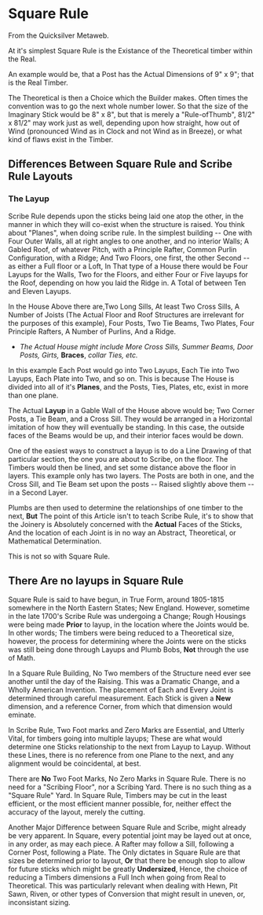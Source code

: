 
# Square Rule

From the Quicksilver Metaweb.

At it's simplest Square Rule is the Existance of the Theoretical timber within the Real.

An example would be, that a Post has the Actual Dimensions of 9" x 9"; that is the Real Timber.

The Theoretical is then a Choice which the Builder makes. Often times the convention was to go the next whole number lower. So that the size of the Imaginary Stick would be 8" x 8", but that is merely a "Rule-ofThumb", 81/2" x 81/2" may work just as well, depending upon how straight, how out of Wind (pronounced Wind as in Clock and not Wind as in Breeze), or what kind of flaws exist in the Timber.

## Differences Between Square Rule and Scribe Rule Layouts


### The Layup



Scribe Rule depends upon the sticks being laid one atop the other, in the manner in which they will co-exist when the structure is raised. You think about "Planes", when doing scribe rule. In the simplest building -- One with Four Outer Walls, all at right angles to one another, and no interior Walls; A Gabled Roof, of whatever Pitch, with a Principle Rafter, Common Purlin Configuration, with a Ridge; And Two Floors, one first, the other Second -- as either a Full floor or a Loft, In That type of a House there would be Four Layups for the Walls, Two for the Floors, and either Four or Five layups for the Roof, depending on how you laid the Ridge in. A Total of between Ten and Eleven Layups.

In the House Above there are,Two Long Sills, At least Two Cross Sills, A Number of Joists (The Actual Floor and Roof Structures are irrelevant for the purposes of this example), Four Posts, Two Tie Beams, Two Plates, Four Principle Rafters, A Number of Purlins, And a Ridge.

* *The Actual House might include More Cross Sills, Summer Beams, Door Posts, Girts,* **Braces**, *collar Ties, etc.*

In this example Each Post would go into Two Layups, Each Tie into Two Layups, Each Plate into Two, and so on. This is because The House is divided into all of it's **Planes**, and the Posts, Ties, Plates, etc, exist in more than one plane.

The Actual **Layup** in a Gable Wall of the House above would be; Two Corner Posts, a Tie Beam, and a Cross Sill. They would be arranged in a Horizontal imitation of how they will eventually be standing. In this case, the outside faces of the Beams would be up, and their interior faces would be down.

One of the easiest ways to construct a layup is to do a Line Drawing of that particular section, the one you are about to Scribe, on the floor. The Timbers would then be lined, and set some distance above the floor in layers. This example only has two layers. The Posts are both in one, and the Cross Sill, and Tie Beam set upon the posts -- Raised slightly above them -- in a Second Layer.

Plumbs are then used to determine the relationships of one timber to the next, **But** The point of this Article isn't to teach Scribe Rule, it's to show that the Joinery is Absolutely concerned with the **Actual** Faces of the Sticks, And the location of each Joint is in no way an Abstract, Theoretical, or Mathematical Determination. 

This is not so with Square Rule.
## There Are no layups in Square Rule



Square Rule is said to have begun, in True Form, around 1805-1815 somewhere in the North Eastern States; New England. However, sometime in the late 1700's Scribe Rule was undergoing a Change; Rough Housings were being made **Prior** to layup, in the location where the Joints would be. In other words; The timbers were being reduced to a Theoretical size, however, the process for determining where the Joints were on the sticks was still being done through Layups and Plumb Bobs, **Not** through the use of Math.

In a Square Rule Building, No Two members of the Structure need ever see another until the day of the Raising. This was a Dramatic Change, and a Wholly American Invention. The placement of Each and Every Joint is determined through careful measurement. Each Stick is given a **New** dimension, and a reference Corner, from which that dimension would eminate. 

In Scribe Rule, Two Foot marks and Zero Marks are Essential, and Utterly Vital, for timbers going into multiple layups; These are what would determine one Sticks relationship to the next from Layup to Layup. Without these Lines, there is no reference from one Plane to the next, and any alignment would be coincidental, at best.

There are **No** Two Foot Marks, No Zero Marks in Square Rule. There is no need for a "Scribing Floor", nor a Scribing Yard. There is no such thing as a "Square Rule" Yard. In Square Rule, Timbers may be cut in the least efficient, or the most efficient manner possible, for, neither effect the accuracy of the layout, merely the cutting.

Another Major Difference between Square Rule and Scribe, might already be very apparent. In Square, every potential joint may be layed out at once, in any order, as may each piece. A Rafter may follow a Sill, following a Corner Post, following a Plate. The Only dictates in Square Rule are that sizes be determined prior to layout, **Or** that there be enough slop to allow for future sticks which might be greatly **Undersized**, Hence, the choice of reducing a Timbers dimensions a Full Inch when going from Real to Theoretical. This was particularly relevant when dealing with Hewn, Pit Sawn, Riven, or other types of Conversion that might result in uneven, or, inconsistant sizing.
